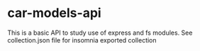 # car-models-api

This is a basic API to study use of express and fs modules.
See collection.json file for insomnia exported collection
